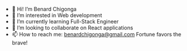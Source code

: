- 👋 Hi! I’m Benard Chigonga
- 👀 I’m interested in Web development
- 🌱 I’m currently learning Full-Stack Engineer
- 💞️ I’m looking to collaborate on React applications
- 📫 How to reach me: benardchigonga@gmail.com
Fortune favors the brave!

  
  
<!---
Benchigo/Benchigo is a ✨ special ✨ repository because its `README.md` (this file) appears on your GitHub profile.
You can click the Preview link to take a look at your changes.
--->
